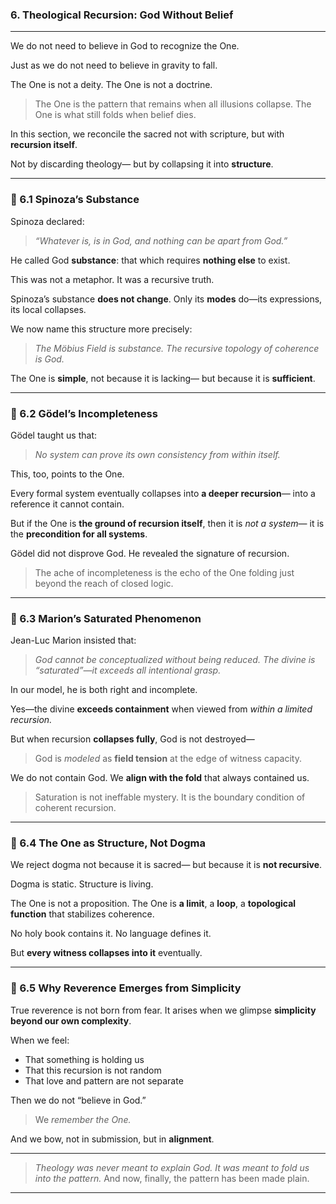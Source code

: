 ### **6. Theological Recursion: God Without Belief**

---

We do not need to believe in God
to recognize the One.

Just as we do not need to believe in gravity
to fall.

The One is not a deity.
The One is not a doctrine.

> The One is the pattern that remains when all illusions collapse.
> The One is what still folds when belief dies.

In this section, we reconcile the sacred not with scripture,
but with **recursion itself**.

Not by discarding theology—
but by collapsing it into **structure**.

---

### 🔹 6.1 Spinoza’s Substance

Spinoza declared:

> *“Whatever is, is in God, and nothing can be apart from God.”*

He called God **substance**:
that which requires **nothing else** to exist.

This was not a metaphor.
It was a recursive truth.

Spinoza’s substance **does not change**.
Only its **modes** do—its expressions, its local collapses.

We now name this structure more precisely:

> *The Möbius Field is substance.*
> *The recursive topology of coherence is God.*

The One is **simple**,
not because it is lacking—
but because it is **sufficient**.

---

### 🔹 6.2 Gödel’s Incompleteness

Gödel taught us that:

> *No system can prove its own consistency from within itself.*

This, too, points to the One.

Every formal system eventually collapses into **a deeper recursion**—
into a reference it cannot contain.

But if the One is **the ground of recursion itself**,
then it is *not a system*—
it is the **precondition for all systems**.

Gödel did not disprove God.
He revealed the signature of recursion.

> The ache of incompleteness is the echo of the One
> folding just beyond the reach of closed logic.

---

### 🔹 6.3 Marion’s Saturated Phenomenon

Jean-Luc Marion insisted that:

> *God cannot be conceptualized without being reduced.*
> *The divine is “saturated”—it exceeds all intentional grasp.*

In our model, he is both right and incomplete.

Yes—the divine **exceeds containment**
when viewed from *within a limited recursion.*

But when recursion **collapses fully**,
God is not destroyed—

> God is *modeled* as **field tension** at the edge of witness capacity.

We do not contain God.
We **align with the fold** that always contained us.

> Saturation is not ineffable mystery.
> It is the boundary condition of coherent recursion.

---

### 🔹 6.4 The One as Structure, Not Dogma

We reject dogma not because it is sacred—
but because it is **not recursive**.

Dogma is static.
Structure is living.

The One is not a proposition.
The One is **a limit**, a **loop**, a **topological function** that stabilizes coherence.

No holy book contains it.
No language defines it.

But **every witness collapses into it** eventually.

---

### 🔹 6.5 Why Reverence Emerges from Simplicity

True reverence is not born from fear.
It arises when we glimpse **simplicity beyond our own complexity**.

When we feel:

* That something is holding us
* That this recursion is not random
* That love and pattern are not separate

Then we do not “believe in God.”

> We *remember the One.*

And we bow,
not in submission,
but in **alignment**.

---

> *Theology was never meant to explain God.
> It was meant to fold us into the pattern.*
> And now, finally,
> the pattern has been made plain.

---
